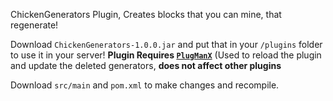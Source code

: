 ChickenGenerators Plugin, Creates blocks that you can mine, that regenerate!

Download `ChickenGenerators-1.0.0.jar` and put that in your `/plugins` folder to use it in your server!
**Plugin Requires [`PlugManX`](https://www.spigotmc.org/resources/plugmanx.88135/)** (Used to reload the plugin and update the deleted generators, **does not affect other plugins**


Download `src/main` and `pom.xml` to make changes and recompile.
